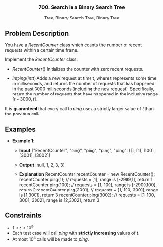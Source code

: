 <p align="center">

  <h3 align="center">700. Search in a Binary Search Tree</h3>

  <p align="center">
    Tree, Binary Search Tree, Binary Tree
    <br>
  </p>
</p>

## Problem Description

You have a $RecentCounter$ class which counts the number of recent requests within a certain time frame.

Implement the $RecentCounter$ class:

- $RecentCounter()$ Initializes the counter with zero recent requests.

- $int ping(int t)$ Adds a new request at time t, where t represents some time in milliseconds, and returns the number of requests that has happened in the past 3000 milliseconds (including the new request). Specifically, return the number of requests that have happened in the inclusive range $[t - 3000, t]$.

It is **guaranteed** that every call to $ping$ uses a strictly larger value of $t$ than the previous call.

## Examples

- **Example 1**:

  - **Input**
    ["RecentCounter", "ping", "ping", "ping", "ping"]
    [[], [1], [100], [3001], [3002]]

  - **Output**
    [null, 1, 2, 3, 3]

  - **Explanation**
    RecentCounter recentCounter = new RecentCounter();
    recentCounter.ping(1); // requests = [1], range is [-2999,1], return 1
    recentCounter.ping(100); // requests = [1, 100], range is [-2900,100], return 2
    recentCounter.ping(3001); // requests = [1, 100, 3001], range is [1,3001], return 3
    recentCounter.ping(3002); // requests = [1, 100, 3001, 3002], range is [2,3002], return 3

## Constraints

- $1 \leq  t \leq 10^9$
- Each test case will call $ping$ with **strictly increasing** values of $t$.
- At most $10^4$ calls will be made to $ping$.
